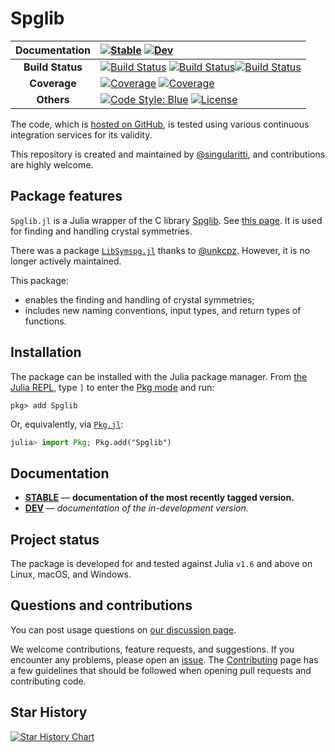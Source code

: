 # Spglib

| **Documentation** | [![Stable](https://img.shields.io/badge/docs-stable-blue.svg)](https://singularitti.github.io/Spglib.jl/stable/) [![Dev](https://img.shields.io/badge/docs-dev-blue.svg)](https://singularitti.github.io/Spglib.jl/dev/)                                                                                                                                                                                                                                                                             |
| :---------------: | :--------------------------------------------------------------------------------------------------------------------------------------------------------------------------------------------------------------------------------------------------------------------------------------------------------------------------------------------------------------------------------------------------------------------------------------------------------------------------------------------------- |
| **Build Status**  | [![Build Status](https://github.com/singularitti/Spglib.jl/actions/workflows/CI.yml/badge.svg?branch=main)](https://github.com/singularitti/Spglib.jl/actions/workflows/CI.yml?query=branch%3Amain) [![Build Status](https://ci.appveyor.com/api/projects/status/github/singularitti/Spglib.jl?svg=true)](https://ci.appveyor.com/project/singularitti/Spglib-jl)[![Build Status](https://api.cirrus-ci.com/github/singularitti/Spglib.jl.svg)](https://cirrus-ci.com/github/singularitti/Spglib.jl) |
|   **Coverage**    | [![Coverage](https://github.com/singularitti/Spglib.jl/badges/main/coverage.svg)](https://github.com/singularitti/Spglib.jl/commits/main) [![Coverage](https://codecov.io/gh/singularitti/Spglib.jl/branch/main/graph/badge.svg)](https://codecov.io/gh/singularitti/Spglib.jl)                                                                                                                                                                                                                      |
|    **Others**     | [![Code Style: Blue](https://img.shields.io/badge/code%20style-blue-4495d1.svg)](https://github.com/invenia/BlueStyle) [![License](https://img.shields.io/github/license/singularitti/Spglib.jl)](https://github.com/singularitti/Spglib.jl/blob/main/LICENSE)                                                                                                                                                                                                                                       |

The code, which is [hosted on GitHub](https://github.com/singularitti/Spglib.jl), is tested
using various continuous integration services for its validity.

This repository is created and maintained by
[@singularitti](https://github.com/singularitti), and contributions are highly welcome.

## Package features

`Spglib.jl` is a Julia wrapper of the C library [Spglib](https://github.com/spglib/spglib).
See [this page](https://spglib.readthedocs.io/en/latest/interface.html#julia-interface).
It is used for finding and handling crystal symmetries.

There was a package [`LibSymspg.jl`](https://juliahub.com/ui/Packages/LibSymspg/D1i7g)
thanks to [@unkcpz](https://github.com/unkcpz).
However, it is no longer actively maintained.

This package:

- enables the finding and handling of crystal symmetries;
- includes new naming conventions, input types, and return types of functions.

## Installation

The package can be installed with the Julia package manager.
From [the Julia REPL](https://docs.julialang.org/en/v1/stdlib/REPL/), type `]` to enter
the [Pkg mode](https://docs.julialang.org/en/v1/stdlib/REPL/#Pkg-mode) and run:

```julia-repl
pkg> add Spglib
```

Or, equivalently, via [`Pkg.jl`](https://pkgdocs.julialang.org/v1/):

```julia
julia> import Pkg; Pkg.add("Spglib")
```

## Documentation

- [**STABLE**](https://singularitti.github.io/Spglib.jl/stable/) — **documentation of the most recently tagged version.**
- [**DEV**](https://singularitti.github.io/Spglib.jl/dev/) — _documentation of the in-development version._

## Project status

The package is developed for and tested against Julia `v1.6` and above on Linux, macOS, and
Windows.

## Questions and contributions

You can post usage questions on
[our discussion page](https://github.com/singularitti/Spglib.jl/discussions).

We welcome contributions, feature requests, and suggestions. If you encounter any problems,
please open an [issue](https://github.com/singularitti/Spglib.jl/issues).
The [Contributing](@ref) page has
a few guidelines that should be followed when opening pull requests and contributing code.

## Star History

[![Star History Chart](https://api.star-history.com/svg?repos=singularitti/Spglib.jl&type=Date)](https://star-history.com/#singularitti/Spglib.jl&Date)
